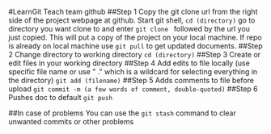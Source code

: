 #LearnGit
Teach team github
##Step 1
Copy the git clone url from the right side of the project webpage at github. Start git shell, ```cd (directory)``` go to directory you want clone to and enter ```git clone ``` followed by the url you just copied. This will put a copy of the project on your local machine. If repo is already on local machine use ```git pull``` to get updated documents.
##Step 2
Change directory to working directory ```cd (directory)```
##Step 3
Create or edit files in your working directory
##Step 4
Add edits to file locally (use specific file name or use " ." which is a wildcard for selecting everything in the directory)
```git add (filename)```
##Step 5
Adds comments to file before upload
```git commit -m (a few words of comment, double-quoted)```
##Step 6
Pushes doc to default
```git push```

##In case of problems
You can use the ```git stash``` command to clear unwanted commits or other problems
